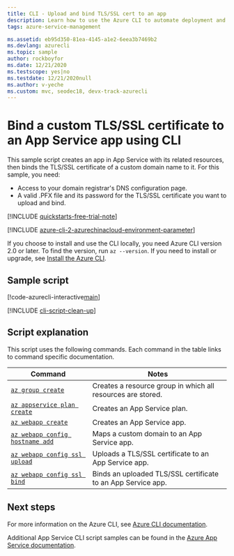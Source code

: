```yaml
---
title: CLI - Upload and bind TLS/SSL cert to an app
description: Learn how to use the Azure CLI to automate deployment and management of your App Service app. This sample shows how to bind a custom TLS/SSL certificate to an app.
tags: azure-service-management

ms.assetid: eb95d350-81ea-4145-a1e2-6eea3b7469b2
ms.devlang: azurecli
ms.topic: sample
author: rockboyfor
ms.date: 12/21/2020
ms.testscope: yes|no
ms.testdate: 12/21/2020null
ms.author: v-yeche
ms.custom: mvc, seodec18, devx-track-azurecli
---
```


# Bind a custom TLS/SSL certificate to an App Service app using CLI

This sample script creates an app in App Service with its related resources, then binds the TLS/SSL certificate of a custom domain name to it. For this sample, you need:

* Access to your domain registrar's DNS configuration page.
* A valid .PFX file and its password for the TLS/SSL certificate you want to upload and bind.

[!INCLUDE [quickstarts-free-trial-note](../../../includes/quickstarts-free-trial-note.md)]

[!INCLUDE [azure-cli-2-azurechinacloud-environment-parameter](../../../includes/azure-cli-2-azurechinacloud-environment-parameter.md)]

If you choose to install and use the CLI locally, you need Azure CLI version 2.0 or later. To find the version, run `az --version`. If you need to install or upgrade, see [Install the Azure CLI](https://docs.azure.cn/cli/install-azure-cli).

## Sample script

[!code-azurecli-interactive[main](../../../cli_scripts/app-service/configure-ssl-certificate/configure-ssl-certificate.sh?highlight=3-5 "Bind a custom TLS/SSL certificate to an app")]

[!INCLUDE [cli-script-clean-up](../../../includes/cli-script-clean-up.md)]

## Script explanation

This script uses the following commands. Each command in the table links to command specific documentation.

| Command | Notes |
|---|---|
| [`az group create`](https://docs.azure.cn/cli/group#az_group_create) | Creates a resource group in which all resources are stored. |
| [`az appservice plan create`](https://docs.azure.cn/cli/appservice/plan#az_appservice_plan_create) | Creates an App Service plan. |
| [`az webapp create`](https://docs.azure.cn/cli/webapp#az_webapp_create) | Creates an App Service app. |
| [`az webapp config hostname add`](https://docs.azure.cn/cli/webapp/config/hostname#az_webapp_config_hostname_add) | Maps a custom domain to an App Service app. |
| [`az webapp config ssl upload`](https://docs.azure.cn/cli/webapp/config/ssl#az_webapp_config_ssl_upload) | Uploads a TLS/SSL certificate to an App Service app. |
| [`az webapp config ssl bind`](https://docs.azure.cn/cli/webapp/config/ssl#az_webapp_config_ssl_bind) | Binds an uploaded TLS/SSL certificate to an App Service app. |

## Next steps

For more information on the Azure CLI, see [Azure CLI documentation](https://docs.azure.cn/cli).

Additional App Service CLI script samples can be found in the [Azure App Service documentation](../samples-cli.md).



<!-- Update_Description: new article about cli configure ssl certificate -->
<!--NEW.date: 12/21/2020-->